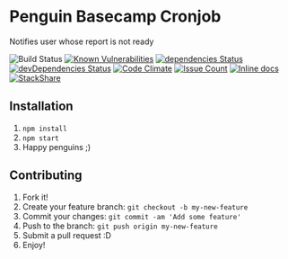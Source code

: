 # Penguin Basecamp Cronjob
Notifies user whose report is not ready

![Build Status](http://jenkins.zemoga.com/jenkins/buildStatus/icon?job=zemoga-training/penguin/penguin-cronjob-ci)
[![Known Vulnerabilities](https://snyk.io/test/github/oagarcia/penguin-cronjob/badge.svg)](https://snyk.io/test/github/oagarcia/penguin-cronjob)
[![dependencies Status](https://david-dm.org/oagarcia/penguin-cronjob/status.svg)](https://david-dm.org/oagarcia/penguin-cronjob)
[![devDependencies Status](https://david-dm.org/oagarcia/penguin-cronjob/dev-status.svg)](https://david-dm.org/oagarcia/penguin-cronjob?type=dev)
[![Code Climate](https://codeclimate.com/github/oagarcia/penguin-cronjob/badges/gpa.svg)](https://codeclimate.com/github/oagarcia/penguin-cronjob)
[![Issue Count](https://codeclimate.com/github/oagarcia/penguin-cronjob/badges/issue_count.svg)](https://codeclimate.com/github/oagarcia/penguin-cronjob)
[![Inline docs](http://inch-ci.org/github/oagarcia/penguin-cronjob.svg?branch=master)](http://inch-ci.org/github/oagarcia/penguin-cronjob)
[![StackShare](https://img.shields.io/badge/tech-stack-0690fa.svg?style=flat)](https://stackshare.io/oagarcia/penguin-cronjob)

## Installation

1. `npm install`
3. `npm start`
4. Happy penguins ;)


## Contributing
1. Fork it!
2. Create your feature branch: `git checkout -b my-new-feature`
3. Commit your changes: `git commit -am 'Add some feature'`
4. Push to the branch: `git push origin my-new-feature`
5. Submit a pull request :D
6. Enjoy!


